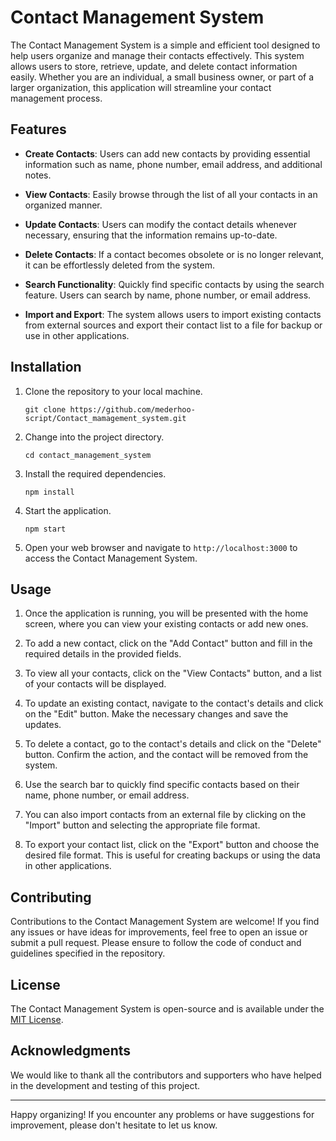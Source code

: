 # Contact Management System

The Contact Management System is a simple and efficient tool designed to help users organize and manage their contacts effectively. This system allows users to store, retrieve, update, and delete contact information easily. Whether you are an individual, a small business owner, or part of a larger organization, this application will streamline your contact management process.

## Features

- **Create Contacts**: Users can add new contacts by providing essential information such as name, phone number, email address, and additional notes.

- **View Contacts**: Easily browse through the list of all your contacts in an organized manner.

- **Update Contacts**: Users can modify the contact details whenever necessary, ensuring that the information remains up-to-date.

- **Delete Contacts**: If a contact becomes obsolete or is no longer relevant, it can be effortlessly deleted from the system.

- **Search Functionality**: Quickly find specific contacts by using the search feature. Users can search by name, phone number, or email address.

- **Import and Export**: The system allows users to import existing contacts from external sources and export their contact list to a file for backup or use in other applications.

## Installation

1. Clone the repository to your local machine.
   ```
   git clone https://github.com/mederhoo-script/Contact_mamagement_system.git
   ```

2. Change into the project directory.
   ```
   cd contact_management_system
   ```

3. Install the required dependencies.
   ```
   npm install
   ```

4. Start the application.
   ```
   npm start
   ```

5. Open your web browser and navigate to `http://localhost:3000` to access the Contact Management System.

## Usage

1. Once the application is running, you will be presented with the home screen, where you can view your existing contacts or add new ones.

2. To add a new contact, click on the "Add Contact" button and fill in the required details in the provided fields.

3. To view all your contacts, click on the "View Contacts" button, and a list of your contacts will be displayed.

4. To update an existing contact, navigate to the contact's details and click on the "Edit" button. Make the necessary changes and save the updates.

5. To delete a contact, go to the contact's details and click on the "Delete" button. Confirm the action, and the contact will be removed from the system.

6. Use the search bar to quickly find specific contacts based on their name, phone number, or email address.

7. You can also import contacts from an external file by clicking on the "Import" button and selecting the appropriate file format.

8. To export your contact list, click on the "Export" button and choose the desired file format. This is useful for creating backups or using the data in other applications.

## Contributing

Contributions to the Contact Management System are welcome! If you find any issues or have ideas for improvements, feel free to open an issue or submit a pull request. Please ensure to follow the code of conduct and guidelines specified in the repository.

## License

The Contact Management System is open-source and is available under the [MIT License](LICENSE).

## Acknowledgments

We would like to thank all the contributors and supporters who have helped in the development and testing of this project.

---

Happy organizing! If you encounter any problems or have suggestions for improvement, please don't hesitate to let us know.